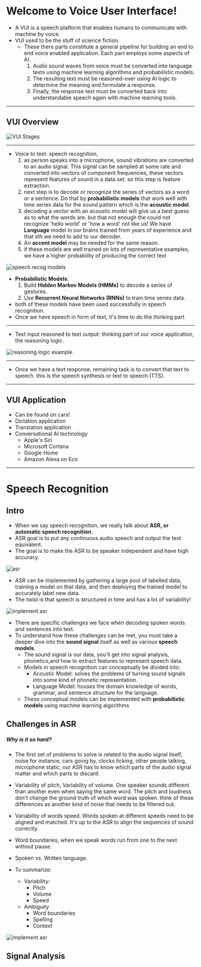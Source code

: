 # Welcome to Voice User Interface!

- A VUI is a speech platform that enables humans to communicate with machine by voice.
- VUI used to be the stuff of science fiction.
  - These there parts constitute a general pipeline for building an end to end voice enabled application. Each part employs some aspects of AI.
    1. Audio sound waves from voice must be converted into language texts using machine learning algorithms and probabilistic models.
    2. The resulting text must be reasoned-over using AI logic to determine the meaning and formulate a response.
    3. Finally, the response text must be converted back into understandable speech again with machine learning tools.

---

## VUI Overview

![VUI Stages](img/vui_overview.png)

---

- Voice to text: speech recognition,
  1. as person speaks into a microphone, sound vibrations are converted to an audio signal. This signal can be sampled at some rate and converted into vectors of component frequencies, these vectors represent features of sound in a data set. so this step is feature extraction.
  2. next step is to decode or recognize the series of vectors as a word or a sentence. Do that by **probabilistic models** that work well with time series data for the sound pattern which is the **acoustic model**.
  3. decoding a vector with an acoustic model will give us a best guess as to what the words are. but that not enough the could not recognize 'hello world' or 'how a word' not like us! We have **Language** model in our brains trained from years of experience and that sth we need to add to our decoder.
  4. An **accent model** may be needed for the same reason.
  5. if these models are well trained on lots of representative examples, we have a higher probability of producing the correct text

![speech recog models](img/sr_models.png)

- **Probabilistic Models**:
  1. Build **Hidden Markov Models (HMMs)** to decode a series of gestures.
  2. Use **Recurrent Neural Networks (RNNs)** to train time series data.
- both of these models have been used successfully in speech recognition.
- Once we have speech in form of text, it's time to do the thinking part

---

- Text input reasoned to text output: thinking part of our voice application, the reasoning logic.

![reasoning logic example](img/rlogic_ex.png)

---

- Once we have a text response, remaining task is to convert that text to speech. this is the speech synthesis or text to speech (TTS).

---

## VUI Application

- Can be found on cars!
- Dictation application
- Translation application
- Conversational AI technology
  - Apple's Siri
  - Microsoft Cortana
  - Google Home
  - Amazon Alexa on Eco

---

# Speech Recognition

## Intro

- When we say speech recognition, we really talk about **ASR, or automatic speech recognition.**
- ASR goal is to put any continuous audio speech and output the text equivalent.
- The goal is to make the ASR to be speaker independent and have high accuracy.

![asr](img/asr.png)

- ASR can be implemented by gathering a large pool of labelled data, training a model on that data, and then deploying the trained model to accurately label new data.
- The twist is that speech is structured in time and has a lot of variability!

![implement asr](img/impl_asr.png)

- There are specific challenges we face when decoding spoken words and sentences into text.
- To understand how these challenges can be met, you must take a deeper dive into the **sound signal** itself as well as various **speech models**.
  - The sound signal is our data, you'll get into signal analysis, phonetics,and how to extract features to represent speech data.
  - Models in speech recognition can conceptually be divided into:
    - Acoustic Model: solves the problems of turning sound signals into some kind of phonetic representation.
    - Language Model: houses the domain knowledge of words, grammar, and sentence structure for the language.
  - These conceptual models can be implemented with **probabilistic models** using machine learning algorithms

## Challenges in ASR

##### Why is it so hard?

- The first set of problems to solve is related to the audio signal itself, noise for instance, cars going by, clocks ticking, other people talking, microphone static, our ASR has to know which parts of the audio signal matter and which parts to discard.
- Variability of pitch, Variability of volume. One speaker sounds different than another even when saying the same word. The pitch and loudness don't change the ground truth of which word was spoken. think of these differences as another kind of noise that needs to be filtered out.
- Variability of words speed. Words spoken at different speeds need to be aligned and matched. It's up to the ASR to align the sequences of sound correctly.
- Word boundaries, when we speak words run from one to the next without pause.
- Spoken vs. Written language.
- To summarize:

  - Variability:
    - Pitch
    - Volume
    - Speed
  - Ambiguity
    - Word boundaries
    - Spelling
    - Context

![implement asr](img/asr_problems.png)

## Signal Analysis
